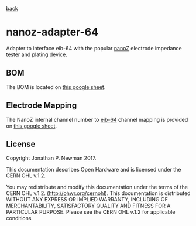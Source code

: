 [back](../README.md)

# nanoz-adapter-64
Adapter to interface eib-64 with the popular
[nanoZ](http://www.white-matter.com/nanoz/) electrode impedance tester and
plating device.

## BOM
The BOM is located on [this google
sheet](https://docs.google.com/spreadsheets/d/1F-KWcdvH_63iXjZf0cgCfDiFX6XXW3qw6rlR8DZrFpQ/edit#gid=889124438).

## Electrode Mapping
The NanoZ internal channel number to [eib-64](../eib-64/README.md) channel mapping is provided on [this google sheet](https://docs.google.com/spreadsheets/d/11wRDYOqHN5lPb03yUdfXfK0zvaDYsVetplaNK-R90Gg/edit#gid=0).

## License
Copyright Jonathan P. Newman 2017.

This documentation describes Open Hardware and is licensed under the
CERN OHL v.1.2.

You may redistribute and modify this documentation under the terms of the CERN
OHL v.1.2. (http://ohwr.org/cernohl). This documentation is distributed WITHOUT
ANY EXPRESS OR IMPLIED WARRANTY, INCLUDING OF MERCHANTABILITY, SATISFACTORY
QUALITY AND FITNESS FOR A PARTICULAR PURPOSE. Please see the CERN OHL v.1.2 for
applicable conditions

